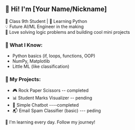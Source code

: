 ## 👋 Hi! I'm [Your Name/Nickname]

🎒 Class 9th Student | 🐍 Learning Python  
💡 Future AI/ML Engineer in the making  
🧠 Love solving logic problems and building cool mini projects

### 🔧 What I Know:
- Python basics (if, loops, functions, OOP)
- NumPy, Matplotlib
- Little ML (like classification)

### 🧪 My Projects:
- 🎮 Rock Paper Scissors    -- completed
- 📊 Student Marks Visualizer  -- pending
- 🤖 Simple Chatbot               ----completed
- 📬 Email Spam Classifier (basic) --- peding

📌 I'm learning every day. Follow my journey!
